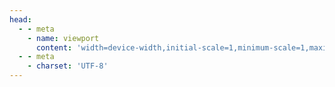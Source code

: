 ```yaml
---
head:
  - - meta
    - name: viewport
      content: 'width=device-width,initial-scale=1,minimum-scale=1,maximum-scale=1,user-scalable=no,viewport-fit=cover'
  - - meta
    - charset: 'UTF-8'
---
```


<script setup>
import MyCV from './index.vue'
</script>

<MyCV />
